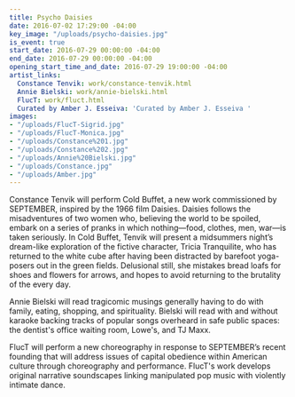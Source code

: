 ```yaml
---
title: Psycho Daisies
date: 2016-07-02 17:29:00 -04:00
key_image: "/uploads/psycho-daisies.jpg"
is_event: true
start_date: 2016-07-29 00:00:00 -04:00
end_date: 2016-07-29 00:00:00 -04:00
opening_start_time_and_date: 2016-07-29 19:00:00 -04:00
artist_links:
  Constance Tenvik: work/constance-tenvik.html
  Annie Bielski: work/annie-bielski.html
  FlucT: work/fluct.html
  Curated by Amber J. Esseiva: 'Curated by Amber J. Esseiva '
images:
- "/uploads/FlucT-Sigrid.jpg"
- "/uploads/FlucT-Monica.jpg"
- "/uploads/Constance%201.jpg"
- "/uploads/Constance%202.jpg"
- "/uploads/Annie%20Bielski.jpg"
- "/uploads/Constance.jpg"
- "/uploads/Amber.jpg"
---
```


Constance Tenvik will perform Cold Buffet, a new work commissioned by SEPTEMBER, inspired by the 1966 film Daisies. Daisies follows the misadventures of two women who, believing the world to be spoiled, embark on a series of pranks in which nothing—food, clothes, men, war—is taken seriously. In Cold Buffet, Tenvik will present a midsummers night’s dream-like exploration of the fictive character, Tricia Tranquilite, who has returned to the white cube after having been distracted by barefoot yoga-posers out in the green fields. Delusional still, she mistakes bread loafs for shoes and flowers for arrows, and hopes to avoid returning to the brutality of the every day.
 
Annie Bielski will read tragicomic musings generally having to do with family, eating, shopping, and spirituality. Bielski will read with and without karaoke backing tracks of popular songs overheard in safe public spaces: the dentist's office waiting room, Lowe's, and TJ Maxx.
 
FlucT will perform a new choreography in response to SEPTEMBER’s recent founding that will address issues of capital obedience within American culture through choreography and performance. FlucT's work develops original narrative soundscapes linking manipulated pop music with violently intimate dance. 